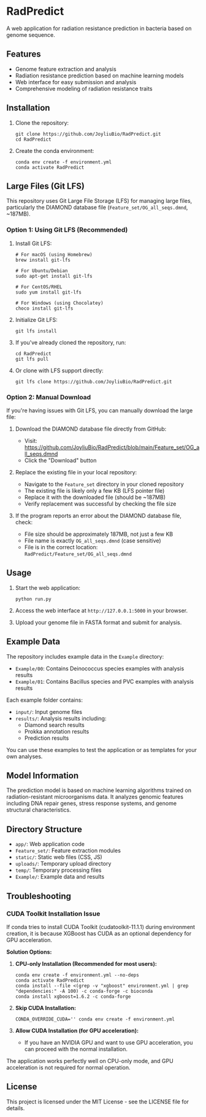 # RadPredict

A web application for radiation resistance prediction in bacteria based on genome sequence.

## Features

- Genome feature extraction and analysis
- Radiation resistance prediction based on machine learning models
- Web interface for easy submission and analysis
- Comprehensive modeling of radiation resistance traits

## Installation

1. Clone the repository:
   ```
   git clone https://github.com/JoyliuBio/RadPredict.git
   cd RadPredict
   ```

2. Create the conda environment:
   ```
   conda env create -f environment.yml
   conda activate RadPredict
   ```

## Large Files (Git LFS)

This repository uses Git Large File Storage (LFS) for managing large files, particularly the DIAMOND database file (`Feature_set/OG_all_seqs.dmnd`, ~187MB).

### Option 1: Using Git LFS (Recommended)

1. Install Git LFS:
   ```
   # For macOS (using Homebrew)
   brew install git-lfs
   
   # For Ubuntu/Debian
   sudo apt-get install git-lfs
   
   # For CentOS/RHEL
   sudo yum install git-lfs
   
   # For Windows (using Chocolatey)
   choco install git-lfs
   ```

2. Initialize Git LFS:
   ```
   git lfs install
   ```

3. If you've already cloned the repository, run:
   ```
   cd RadPredict
   git lfs pull
   ```

4. Or clone with LFS support directly:
   ```
   git lfs clone https://github.com/JoyliuBio/RadPredict.git
   ```

### Option 2: Manual Download

If you're having issues with Git LFS, you can manually download the large file:

1. Download the DIAMOND database file directly from GitHub:
   - Visit: https://github.com/JoyliuBio/RadPredict/blob/main/Feature_set/OG_all_seqs.dmnd
   - Click the "Download" button

2. Replace the existing file in your local repository:
   - Navigate to the `Feature_set` directory in your cloned repository
   - The existing file is likely only a few KB (LFS pointer file)
   - Replace it with the downloaded file (should be ~187MB)
   - Verify replacement was successful by checking the file size

3. If the program reports an error about the DIAMOND database file, check:
   - File size should be approximately 187MB, not just a few KB
   - File name is exactly `OG_all_seqs.dmnd` (case sensitive)
   - File is in the correct location: `RadPredict/Feature_set/OG_all_seqs.dmnd`

## Usage

1. Start the web application:
   ```
   python run.py
   ```

2. Access the web interface at `http://127.0.0.1:5000` in your browser.

3. Upload your genome file in FASTA format and submit for analysis.

## Example Data

The repository includes example data in the `Example` directory:

- `Example/00`: Contains Deinococcus species examples with analysis results
- `Example/01`: Contains Bacillus species and PVC examples with analysis results

Each example folder contains:
- `input/`: Input genome files
- `results/`: Analysis results including:
  - Diamond search results
  - Prokka annotation results
  - Prediction results

You can use these examples to test the application or as templates for your own analyses.

## Model Information

The prediction model is based on machine learning algorithms trained on radiation-resistant microorganisms data. It analyzes genomic features including DNA repair genes, stress response systems, and genome structural characteristics.

## Directory Structure

- `app/`: Web application code
- `Feature_set/`: Feature extraction modules
- `static/`: Static web files (CSS, JS)
- `uploads/`: Temporary upload directory
- `temp/`: Temporary processing files
- `Example/`: Example data and results

## Troubleshooting

### CUDA Toolkit Installation Issue

If conda tries to install CUDA Toolkit (cudatoolkit-11.1.1) during environment creation, it is because XGBoost has CUDA as an optional dependency for GPU acceleration.

**Solution Options:**

1. **CPU-only Installation (Recommended for most users):**
   ```
   conda env create -f environment.yml --no-deps
   conda activate RadPredict
   conda install --file <(grep -v "xgboost" environment.yml | grep "dependencies:" -A 100) -c conda-forge -c bioconda
   conda install xgboost=1.6.2 -c conda-forge
   ```

2. **Skip CUDA Installation:**
   ```
   CONDA_OVERRIDE_CUDA='' conda env create -f environment.yml
   ```

3. **Allow CUDA Installation (for GPU acceleration):**
   - If you have an NVIDIA GPU and want to use GPU acceleration, you can proceed with the normal installation.

The application works perfectly well on CPU-only mode, and GPU acceleration is not required for normal operation.

## License

This project is licensed under the MIT License - see the LICENSE file for details. 
